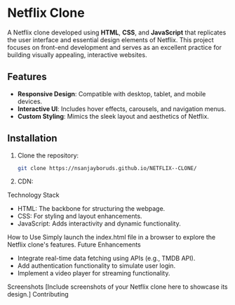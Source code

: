 # Netflix Clone

A Netflix clone developed using **HTML**, **CSS**, and **JavaScript** that replicates the user interface and essential design elements of Netflix. This project focuses on front-end development and serves as an excellent practice for building visually appealing, interactive websites.

## Features
- **Responsive Design**: Compatible with desktop, tablet, and mobile devices.
- **Interactive UI**: Includes hover effects, carousels, and navigation menus.
- **Custom Styling**: Mimics the sleek layout and aesthetics of Netflix.

## Installation

1. Clone the repository:
   ```bash
   git clone https://nsanjayboruds.github.io/NETFLIX--CLONE/
2. CDN:
    <script src="https://unpkg.com/typed.js@2.1.0/dist/typed.umd.js"></script>
 Technology Stack
- HTML: The backbone for structuring the webpage.
- CSS: For styling and layout enhancements.
- JavaScript: Adds interactivity and dynamic functionality.

How to Use
Simply launch the index.html file in a browser to explore the Netflix clone's features.
Future Enhancements
- Integrate real-time data fetching using APIs (e.g., TMDB API).
- Add authentication functionality to simulate user login.
- Implement a video player for streaming functionality.

Screenshots
[Include screenshots of your Netflix clone here to showcase its design.]
Contributing
